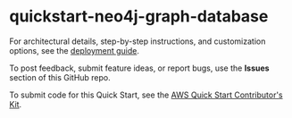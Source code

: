 # quickstart-neo4j-graph-database

For architectural details, step-by-step instructions, and customization options, see the [deployment guide](https://aws-quickstart.github.io/quickstart-neo4j-graph-database/).

To post feedback, submit feature ideas, or report bugs, use the **Issues** section of this GitHub repo. 

To submit code for this Quick Start, see the [AWS Quick Start Contributor's Kit](https://aws-quickstart.github.io/).